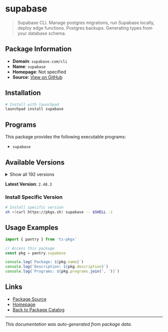 # supabase

> Supabase CLI. Manage postgres migrations, run Supabase locally, deploy edge functions. Postgres backups. Generating types from your database schema.

## Package Information

- **Domain**: `supabase.com/cli`
- **Name**: `supabase`
- **Homepage**: Not specified
- **Source**: [View on GitHub](https://github.com/pkgxdev/pantry/tree/main/projects/supabase.com/cli/package.yml)

## Installation

```bash
# Install with launchpad
launchpad install supabase
```

## Programs

This package provides the following executable programs:

- `supabase`

## Available Versions

<details>
<summary>Show all 192 versions</summary>

- `2.48.3`, `2.47.2`, `2.45.5`, `2.40.7`, `2.40.6`
- `2.39.2`, `2.34.3`, `2.33.9`, `2.33.7`, `2.33.5`
- `2.33.4`, `2.33.3`, `2.31.8`, `2.31.7`, `2.31.4`
- `2.30.4`, `2.26.9`, `2.24.3`, `2.23.4`, `2.22.12`
- `2.22.6`, `2.22.4`, `2.20.12`, `2.20.5`, `2.20.3`
- `2.19.7`, `2.19.6`, `2.19.5`, `2.15.8`, `2.12.1`
- `2.12.0`, `2.9.6`, `2.6.8`, `2.2.1`, `2.1.1`
- `2.0.0`, `1.226.3`, `1.223.10`, `1.223.7`, `1.219.2`
- `1.219.0`, `1.215.0`, `1.207.9`, `1.207.8`, `1.204.3`
- `1.203.0`, `1.200.3`, `1.192.5`, `1.191.3`, `1.190.0`
- `1.188.4`, `1.187.10`, `1.187.8`, `1.187.3`, `1.183.5`
- `1.178.2`, `1.176.10`, `1.176.9`, `1.176.4`, `1.176.2`
- `1.172.2`, `1.169.8`, `1.169.6`, `1.167.4`, `1.165.0`
- `1.164.1`, `1.163.6`, `1.163.2`, `1.162.4`, `1.161.0`
- `1.159.1`, `1.157.2`, `1.157.1`, `1.153.4`, `1.153.1`
- `1.151.1`, `1.150.0`, `1.149.4`, `1.148.6`, `1.145.4`
- `1.145.2`, `1.142.2`, `1.142.1`, `1.138.1`, `1.138.0`
- `1.137.3`, `1.137.2`, `1.137.1`, `1.137.0`, `1.136.3`
- `1.136.2`, `1.136.1`, `1.136.0`, `1.135.0`, `1.134.8`
- `1.134.6`, `1.134.5`, `1.134.4`, `1.134.3`, `1.134.2`
- `1.134.1`, `1.134.0`, `1.133.3`, `1.133.2`, `1.133.1`
- `1.133.0`, `1.132.1`, `1.132.0`, `1.131.5`, `1.131.4`
- `1.131.3`, `1.131.2`, `1.131.1`, `1.131.0`, `1.130.0`
- `1.129.3`, `1.129.2`, `1.129.1`, `1.129.0`, `1.128.1`
- `1.128.0`, `1.127.4`, `1.127.3`, `1.127.2`, `1.127.1`
- `1.127.0`, `1.126.2`, `1.126.1`, `1.126.0`, `1.125.0`
- `1.124.2`, `1.124.1`, `1.124.0`, `1.123.6`, `1.123.5`
- `1.123.4`, `1.123.3`, `1.123.2`, `1.123.1`, `1.123.0`
- `1.122.0`, `1.121.1`, `1.121.0`, `1.120.0`, `1.119.1`
- `1.119.0`, `1.118.2`, `1.118.1`, `1.118.0`, `1.117.1`
- `1.117.0`, `1.116.1`, `1.116.0`, `1.115.5`, `1.115.4`
- `1.115.3`, `1.115.2`, `1.115.1`, `1.115.0`, `1.114.1`
- `1.114.0`, `1.113.3`, `1.113.2`, `1.113.1`, `1.113.0`
- `1.112.2`, `1.112.1`, `1.112.0`, `1.111.4`, `1.111.3`
- `1.111.2`, `1.111.1`, `1.111.0`, `1.110.3`, `1.110.2`
- `1.110.1`, `1.110.0`, `1.109.1`, `1.109.0`, `1.108.4`
- `1.108.3`, `1.108.2`, `1.108.1`, `1.108.0`, `1.107.1`
- `1.107.0`, `1.106.1`, `1.106.0`, `1.105.0`, `1.104.2`
- `1.104.1`, `1.104.0`

</details>

**Latest Version**: `2.48.3`

### Install Specific Version

```bash
# Install specific version
sh <(curl https://pkgx.sh) supabase -- $SHELL -i
```

## Usage Examples

```typescript
import { pantry } from 'ts-pkgx'

// Access this package
const pkg = pantry.supabase

console.log(`Package: ${pkg.name}`)
console.log(`Description: ${pkg.description}`)
console.log(`Programs: ${pkg.programs.join(', ')}`)
```

## Links

- [Package Source](https://github.com/pkgxdev/pantry/tree/main/projects/supabase.com/cli/package.yml)
- [Homepage](#)
- [Back to Package Catalog](../../../package-catalog.md)

---

*This documentation was auto-generated from package data.*
